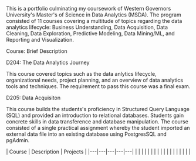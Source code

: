 This is a portfolio culminating my coursework of Western Governors University's Master's of Science in Data Analytics (MSDA). The program consisted of 11 courses covering a multitude of topics regarding the data analytics lifecycle: Business Understanding, Data Acquisition, Data Cleaning, Data Exploration, Predictive Modeling, Data Mining/ML, and Reporting and Visualization. 


Course: Brief Description


D204: The Data Analytics Journey

This course covered topics such as the data anlytics lifecycle, organizational needs, project planning, and an overview of data analytics tools and techniques. The requirement to pass this course was a final exam.

D205: Data Acquisiton

This course builds the students's proficiency in Structured Query Language (SQL) and provided an introduction to relational databases. Students gain concrete skills in data transference and database manipulation. The course consisted of a single practical assignment whereby the student imported an external data file into an existing database using PostgresSQL and pgAdmin.

| Course  | Description  |  Projects |
|---|---|---|---|---|
|   |   |   |   |   |
|   |   |   |   |   |
|   |   |   |   |   |

